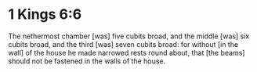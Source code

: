 # 1 Kings 6:6

The nethermost chamber [was] five cubits broad, and the middle [was] six cubits broad, and the third [was] seven cubits broad: for without [in the wall] of the house he made narrowed rests round about, that [the beams] should not be fastened in the walls of the house.